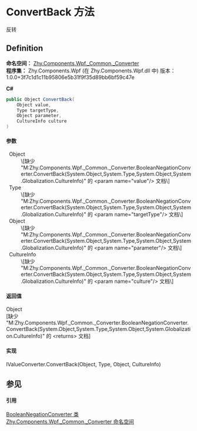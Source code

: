# ConvertBack 方法


反转



## Definition
**命名空间：** <a href="N_Zhy_Components_Wpf__Common__Converter.md">Zhy.Components.Wpf._Common._Converter</a>  
**程序集：** Zhy.Components.Wpf (在 Zhy.Components.Wpf.dll 中) 版本：1.0.0+3f7c1d1c11b95806e5b31f9f35d89bb6bf59c47e

**C#**
``` C#
public Object ConvertBack(
	Object value,
	Type targetType,
	Object parameter,
	CultureInfo culture
)
```



#### 参数
<dl><dt>  Object</dt><dd>\[缺少 "M:Zhy.Components.Wpf._Common._Converter.BooleanNegationConverter.ConvertBack(System.Object,System.Type,System.Object,System.Globalization.CultureInfo)" 的 &lt;param name="value"/&gt; 文档\]</dd><dt>  Type</dt><dd>\[缺少 "M:Zhy.Components.Wpf._Common._Converter.BooleanNegationConverter.ConvertBack(System.Object,System.Type,System.Object,System.Globalization.CultureInfo)" 的 &lt;param name="targetType"/&gt; 文档\]</dd><dt>  Object</dt><dd>\[缺少 "M:Zhy.Components.Wpf._Common._Converter.BooleanNegationConverter.ConvertBack(System.Object,System.Type,System.Object,System.Globalization.CultureInfo)" 的 &lt;param name="parameter"/&gt; 文档\]</dd><dt>  CultureInfo</dt><dd>\[缺少 "M:Zhy.Components.Wpf._Common._Converter.BooleanNegationConverter.ConvertBack(System.Object,System.Type,System.Object,System.Globalization.CultureInfo)" 的 &lt;param name="culture"/&gt; 文档\]</dd></dl>

#### 返回值
Object  
\[缺少 "M:Zhy.Components.Wpf._Common._Converter.BooleanNegationConverter.ConvertBack(System.Object,System.Type,System.Object,System.Globalization.CultureInfo)" 的 &lt;returns&gt; 文档\]

#### 实现
IValueConverter.ConvertBack(Object, Type, Object, CultureInfo)  


## 参见


#### 引用
<a href="T_Zhy_Components_Wpf__Common__Converter_BooleanNegationConverter.md">BooleanNegationConverter 类</a>  
<a href="N_Zhy_Components_Wpf__Common__Converter.md">Zhy.Components.Wpf._Common._Converter 命名空间</a>  
